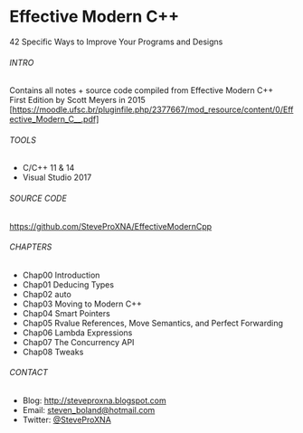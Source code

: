 # Effective Modern C++
42 Specific Ways to Improve Your Programs and Designs 

###### INTRO
Contains all notes + source code compiled from Effective Modern C++
<br />
First Edition by Scott Meyers in 2015 [https://moodle.ufsc.br/pluginfile.php/2377667/mod_resource/content/0/Effective_Modern_C__.pdf]

###### TOOLS
- C/C++ 11 & 14
- Visual Studio 2017

###### SOURCE CODE
https://github.com/SteveProXNA/EffectiveModernCpp

###### CHAPTERS
- Chap00 Introduction 
- Chap01 Deducing Types
- Chap02 auto
- Chap03 Moving to Modern C++
- Chap04 Smart Pointers
- Chap05 Rvalue References, Move Semantics, and Perfect Forwarding
- Chap06 Lambda Expressions
- Chap07 The Concurrency API
- Chap08 Tweaks

###### CONTACT
- Blog:		http://steveproxna.blogspot.com
- Email:	steven_boland@hotmail.com
- Twitter:	[@SteveProXNA](http://twitter.com/SteveProXNA)
